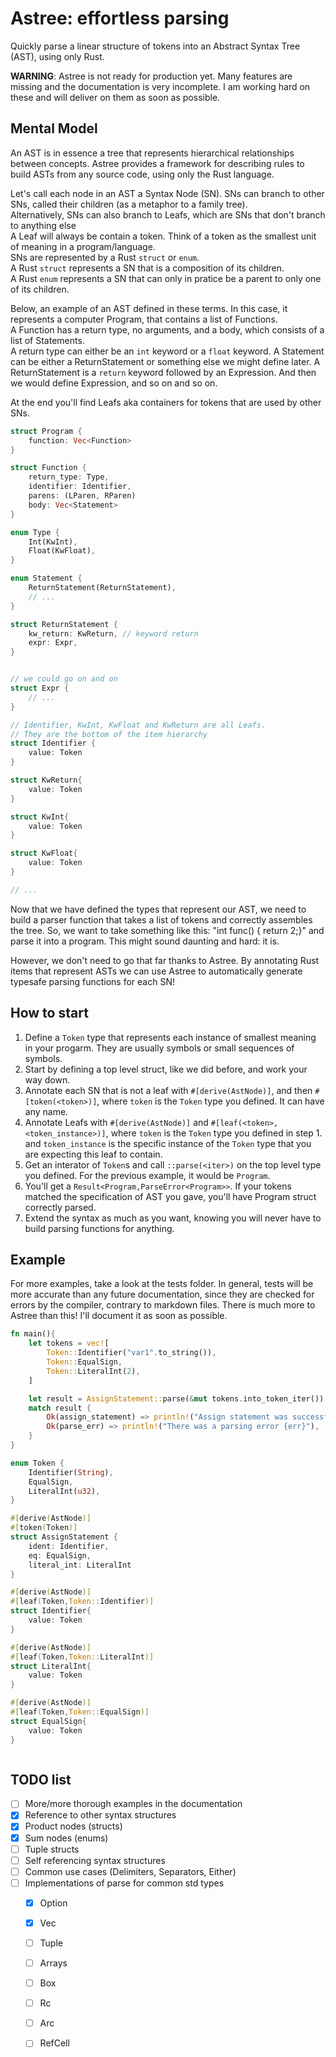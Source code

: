 # Astree: effortless parsing

Quickly parse a linear structure of tokens into an Abstract Syntax Tree (AST), using only Rust.

**WARNING**: Astree is not ready for production yet. Many features are missing and the documentation is very incomplete. 
I am working hard on these and will deliver on them as soon as possible.

## Mental Model
An AST is in essence a tree that represents hierarchical relationships between concepts. 
Astree provides a framework for describing rules to build ASTs from any source code, using only the Rust language.

Let's call each node in an AST a Syntax Node (SN). SNs can branch to other SNs, called their children (as a metaphor to a family tree).  
Alternatively, SNs can also branch to Leafs, which are SNs that don't branch to anything else   
A Leaf will always be contain a token. Think of a token as the smallest unit of meaning in a program/language.  
SNs are represented by a Rust `struct` or `enum`.    
A Rust `struct` represents a SN that is a composition of its children.   
A Rust `enum` represents a SN that can only in pratice be a parent to only one of its children.   

Below, an example of an AST defined in these terms. In this case, it represents a computer Program, that contains a list of Functions.  
A Function has a return type, no arguments, and a body, which consists of a list of Statements.  
A return type can either be an `int` keyword or a `float` keyword.
A Statement can be either a ReturnStatement or something else we might define later.
A ReturnStatement is a `return` keyword followed by an Expression.
And then we would define Expression, and so on and so on.

At the end you'll find Leafs aka containers for tokens that are used by other SNs.

```rust
struct Program {
    function: Vec<Function>
}

struct Function {
    return_type: Type,
    identifier: Identifier,
    parens: (LParen, RParen)
    body: Vec<Statement>
}

enum Type {
    Int(KwInt),
    Float(KwFloat),
}

enum Statement {
    ReturnStatement(ReturnStatement),
    // ...
}

struct ReturnStatement {
    kw_return: KwReturn, // keyword return
    expr: Expr, 
}


// we could go on and on
struct Expr {
    // ...
}

// Identifier, KwInt, KwFloat and KwReturn are all Leafs. 
// They are the bottom of the item hierarchy
struct Identifier {
    value: Token
}

struct KwReturn{
    value: Token
}

struct KwInt{
    value: Token
}

struct KwFloat{
    value: Token
}

// ...
```

Now that we have defined the types that represent our AST, we need to build a parser function that takes a list of tokens and correctly assembles the tree.
So, we want to take something like this: "int func() { return 2;}" and parse it into a program.
This might sound daunting and hard: it is.

However, we don't need to go that far thanks to Astree.
By annotating Rust items that represent ASTs we can use Astree to automatically generate typesafe parsing functions for each SN!


## How to start
1. Define a `Token` type that represents each instance of smallest meaning in your progarm. They are usually symbols or small sequences of symbols.
2. Start by defining a top level struct, like we did before, and work your way down.
3. Annotate each SN that is not a leaf with `#[derive(AstNode)]`, and then `#[token(<token>)]`, where `token` is the `Token` type you defined. It can have any name.
4. Annotate Leafs with `#[derive(AstNode)]` and `#[leaf(<token>,<token_instance>)]`, where `token` is the `Token` type you defined in step 1. and `token_instance` is the specific instance of the `Token` type that you are expecting this leaf to contain.
5. Get an interator of `Token`s and call `::parse(<iter>)` on the top level type you defined. For the previous example, it would be `Program`.
6. You'll get a `Result<Program,ParseError<Program>>`. If your tokens matched the specification of AST you gave, you'll have Program struct correctly parsed.
7. Extend the syntax as much as you want, knowing you will never have to build parsing functions for anything. 


## Example
For more examples, take a look at the tests folder. In general, tests will be more accurate than any future documentation, since they are checked for errors by the compiler, contrary to markdown files.
There is much more to Astree than this! I'll document it as soon as possible. 

```rust
fn main(){
    let tokens = vec![
        Token::Identifier("var1".to_string()),
        Token::EqualSign,
        Token::LiteralInt(2),
    ]

    let result = AssignStatement::parse(&mut tokens.into_token_iter());
    match result {
        Ok(assign_statement) => println!("Assign statement was successfully parsed"),
        Ok(parse_err) => println!("There was a parsing error {err}"),
    }
}

enum Token {
    Identifier(String),
    EqualSign,
    LiteralInt(u32),
}

#[derive(AstNode)]
#[token(Token)]
struct AssignStatement {
    ident: Identifier,
    eq: EqualSign,
    literal_int: LiteralInt
}

#[derive(AstNode)]
#[leaf(Token,Token::Identifier)]
struct Identifier{
    value: Token
}

#[derive(AstNode)]
#[leaf(Token,Token::LiteralInt)]
struct LiteralInt{
    value: Token
}

#[derive(AstNode)]
#[leaf(Token,Token::EqualSign)]
struct EqualSign{
    value: Token
}



```

## TODO list
- [ ] More/more thorough examples in the documentation
- [X] Reference to other syntax structures
- [X] Product nodes (structs)
- [X] Sum nodes (enums)
- [ ] Tuple structs
- [ ] Self referencing syntax structures
- [ ] Common use cases (Delimiters, Separators, Either)
- [ ] Implementations of parse for common std types
    - [X] Option
    - [X] Vec
    - [ ] Tuple
    - [ ] Arrays
    - [ ] Box
    - [ ] Rc
    - [ ] Arc
    - [ ] RefCell
 
